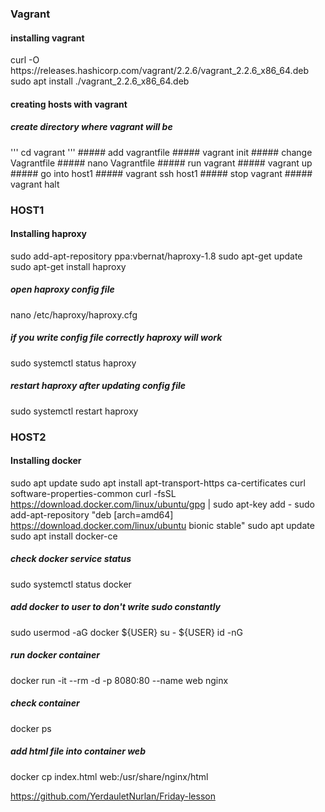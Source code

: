 ### Vagrant ###
#### installing vagrant ####
<sudo apt install virtualbox >
curl -O https://releases.hashicorp.com/vagrant/2.2.6/vagrant_2.2.6_x86_64.deb
sudo apt install ./vagrant_2.2.6_x86_64.deb

#### creating hosts with vagrant ####
##### create directory where vagrant will be #####
<mkdir vagrant> 
''' cd vagrant ''' 
##### add vagrantfile #####
vagrant init  
##### change Vagrantfile #####
nano Vagrantfile 
##### run vagrant #####
vagrant up
##### go into host1 #####
vagrant ssh host1
##### stop vagrant #####
vagrant halt 



### HOST1 ###
#### Installing haproxy ####
sudo add-apt-repository ppa:vbernat/haproxy-1.8
sudo apt-get update
sudo apt-get install haproxy
##### open haproxy config file #####
nano /etc/haproxy/haproxy.cfg
##### if you write config file correctly haproxy will work #####
sudo systemctl status haproxy  
##### restart haproxy after updating config file #####
sudo systemctl restart haproxy


### HOST2 ###
#### Installing docker ####
sudo apt update
sudo apt install apt-transport-https ca-certificates curl software-properties-common
curl -fsSL https://download.docker.com/linux/ubuntu/gpg | sudo apt-key add -
sudo add-apt-repository "deb [arch=amd64] https://download.docker.com/linux/ubuntu bionic stable"
sudo apt update
sudo apt install docker-ce

##### check docker service status #####
sudo systemctl status docker
##### add docker to user to don't write sudo constantly #####
sudo usermod -aG docker ${USER}
su - ${USER}
id -nG
##### run docker container #####
docker run -it --rm -d -p 8080:80 --name web nginx 
##### check container #####
docker ps
##### add html file into container web #####
docker cp index.html web:/usr/share/nginx/html






https://github.com/YerdauletNurlan/Friday-lesson
